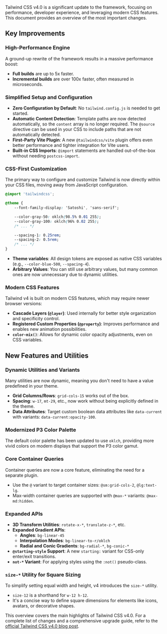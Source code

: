 Tailwind CSS v4.0 is a significant update to the framework, focusing on performance, developer experience, and leveraging modern CSS features. This document provides an overview of the most important changes.

## Key Improvements

### High-Performance Engine

A ground-up rewrite of the framework results in a massive performance boost:

- **Full builds** are up to 5x faster.
- **Incremental builds** are over 100x faster, often measured in microseconds.

### Simplified Setup and Configuration

- **Zero Configuration by Default**: No `tailwind.config.js` is needed to get started.
- **Automatic Content Detection**: Template paths are now detected automatically, so the `content` array is no longer required. The `@source` directive can be used in your CSS to include paths that are not automatically detected.
- **First-Party Vite Plugin**: A new `@tailwindcss/vite` plugin offers even better performance and tighter integration for Vite users.
- **Built-in CSS Imports**: `@import` statements are handled out-of-the-box without needing `postcss-import`.

### CSS-First Customization

The primary way to configure and customize Tailwind is now directly within your CSS files, moving away from JavaScript configuration.

```css
@import 'tailwindcss';

@theme {
	--font-family-display: 'Satoshi', 'sans-serif';

	--color-gray-50: oklch(98.5% 0.01 255);
	--color-gray-100: oklch(96% 0.02 255);
	/* ... */

	--spacing-1: 0.25rem;
	--spacing-2: 0.5rem;
	/* ... */
}
```

- **Theme variables**: All design tokens are exposed as native CSS variables (e.g., `--color-blue-500`, `--spacing-4`).
- **Arbitrary Values**: You can still use arbitrary values, but many common ones are now unnecessary due to dynamic utilities.

### Modern CSS Features

Tailwind v4 is built on modern CSS features, which may require newer browser versions:

- **Cascade Layers (`@layer`)**: Used internally for better style organization and specificity control.
- **Registered Custom Properties (`@property`)**: Improves performance and enables new animation possibilities.
- **`color-mix()`**: Allows for dynamic color opacity adjustments, even on CSS variables.

## New Features and Utilities

### Dynamic Utilities and Variants

Many utilities are now dynamic, meaning you don't need to have a value predefined in your theme.

- **Grid Columns/Rows**: `grid-cols-15` works out of the box.
- **Spacing**: `w-17`, `mt-29`, etc., now work without being explicitly defined in the theme.
- **Data Attributes**: Target custom boolean data attributes like `data-current` with variants: `data-current:opacity-100`.

### Modernized P3 Color Palette

The default color palette has been updated to use `oklch`, providing more vivid colors on modern displays that support the P3 color gamut.

### Core Container Queries

Container queries are now a core feature, eliminating the need for a separate plugin.

- Use the `@` variant to target container sizes: `@sm:grid-cols-2`, `@lg:text-lg`.
- Max-width container queries are supported with `@max-*` variants: `@max-md:hidden`.

### Expanded APIs

- **3D Transform Utilities**: `rotate-x-*`, `translate-z-*`, etc.
- **Expanded Gradient APIs**:
  - **Angles**: `bg-linear-45`
  - **Interpolation Modes**: `bg-linear-to-r/oklch`
  - **Radial and Conic Gradients**: `bg-radial-*`, `bg-conic-*`
- **`@starting-style` Support**: A new `starting:` variant for CSS-only enter/exit transitions.
- **`not-*` Variant**: For applying styles using the `:not()` pseudo-class.

### `size-*` Utility for Square Sizing

To simplify setting equal width and height, v4 introduces the `size-*` utility.

- `size-12` is a shorthand for `w-12 h-12`.
- It's a concise way to define square dimensions for elements like icons, avatars, or decorative shapes.

This overview covers the main highlights of Tailwind CSS v4.0. For a complete list of changes and a comprehensive upgrade guide, refer to the [official Tailwind CSS v4.0 blog post](https://tailwindcss.com/blog/tailwindcss-v4).
